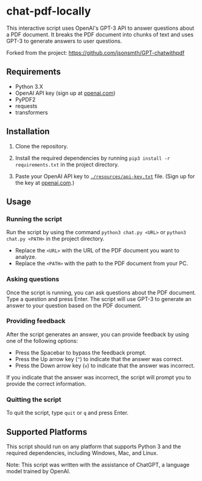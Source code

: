 # chat-pdf-locally

This interactive script uses OpenAI's GPT-3 API to answer questions about a PDF document. It breaks the PDF document into chunks of text and uses GPT-3 to generate answers to user questions.

Forked from the project: https://github.com/jsonsmth/GPT-chatwithpdf

## Requirements

* Python 3.X
* OpenAI API key (sign up at [openai.com](https://openai.com/))
* PyPDF2
* requests
* transformers

## Installation

1. Clone the repository.

2. Install the required dependencies by running `pip3 install -r requirements.txt` in the project directory.

3. Paste your OpenAI API key to [`./resources/api-key.txt`](./resources/api-key.txt) file. (Sign up for the key at [openai.com](https://openai.com/).)

## Usage

### Running the script

Run the script by using the command `python3 chat.py <URL>` or `python3 chat.py <PATH>` in the project directory.
- Replace the `<URL>` with the URL of the PDF document you want to analyze.
- Replace the `<PATH>` with the path to the PDF document from your PC.

### Asking questions

Once the script is running, you can ask questions about the PDF document. Type a question and press Enter. The script will use GPT-3 to generate an answer to your question based on the PDF document.

### Providing feedback

After the script generates an answer, you can provide feedback by using one of the following options:

* Press the Spacebar to bypass the feedback prompt.
* Press the Up arrow key (`^`) to indicate that the answer was correct.
* Press the Down arrow key (`v`) to indicate that the answer was incorrect.

If you indicate that the answer was incorrect, the script will prompt you to provide the correct information.

### Quitting the script

To quit the script, type `quit` or `q` and press Enter.

## Supported Platforms

This script should run on any platform that supports Python 3 and the required dependencies, including Windows, Mac, and Linux.

Note: This script was written with the assistance of ChatGPT, a language model trained by OpenAI.
